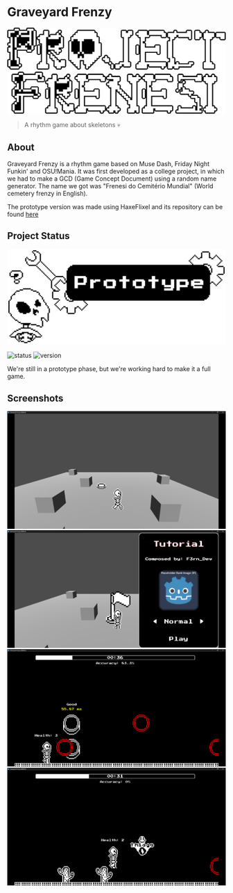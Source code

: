 # Graveyard Frenzy
![Graveyard Frenzy](./images/LOGO.png ':no-zoom')
<blockquote>A rhythm game about skeletons 💀</blockquote>

<!-- Read the documentation [here]() WHEN YOU MAKE IT PUBLIC-->

## About
Graveyard Frenzy is a rhythm game based on Muse Dash, Friday Night Funkin' and OSU!Mania. It was first developed as a college project, in which we had to make a GCD (Game Concept Document) using a random name generator. The name we got was "Frenesi do Cemitério Mundial" (World cemetery frenzy in English).

The prototype version was made using HaxeFlixel and its repository can be found [here](https://github.com/F3rnDev/Frenesi-do-Cemiterio-Mundial)

## Project Status
![StatusSplashImage](images/Status.png ':no-zoom')

![status](https://img.shields.io/badge/status-prototype-yellow) ![version](https://img.shields.io/badge/version-v0.0.1-blue)

We're still in a prototype phase, but we're working hard to make it a full game.

## Screenshots
![screnshot1](./images/screenshots/prototype/screen1.png)
![screnshot3](./images/screenshots/prototype/screen2.png)
![screnshot4](./images/screenshots/prototype/screen3.png)
![screnshot5](./images/screenshots/prototype/screen4.png)